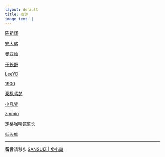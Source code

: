 ```yaml
---
layout: default
title: 友邻
image_text: |
---
```



[陈祖辉](https://racns.com/)

[安大略](http://www.anandalue.com/)

[曼亚灿](https://manyacan.com/)

[于长野](https://rabithua.club/)

[LeeYD](https://www.leeyiding.com/)

[1900](http://1900.live/)

[秦枫鸢梦](https://blog.zwying.com/)

[小凡梦](https://www.xiaofm.cn/)

[zmmio](https://zmmio.com/)

[定格咖啡馆馆长](https://kaix.in/)

[低头族](https://blog.dtz9.com/)

-----

<p><b>留言</b>请移步 <a href="https://support.qq.com/products/315295"> SANSUIZ | 兔小巢 </a> </p>


<style>
  h2 + p { margin-top: -1.2em; font-size: .8em; }
  article ul { list-style: square; }
</style>

